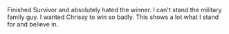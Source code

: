 Finished Survivor and absolutely hated the winner. I can't stand the military family guy. I wanted Chrissy to win so badly. This shows a lot what I stand for and believe in.
